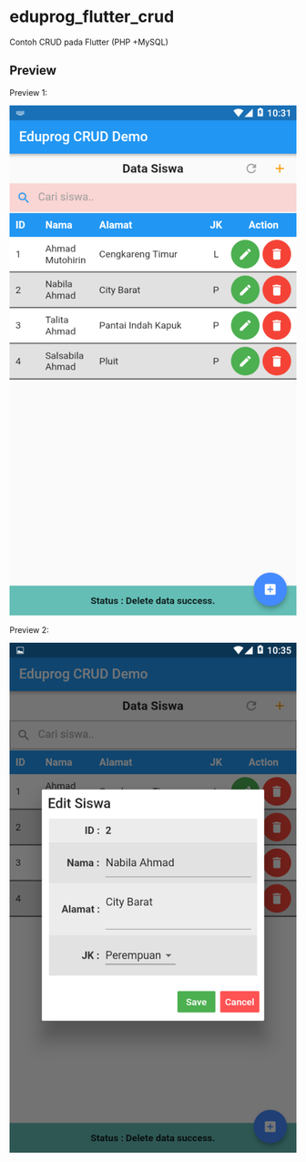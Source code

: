 # eduprog_flutter_crud

Contoh CRUD pada Flutter (PHP +MySQL)

## Preview

Preview 1:

![Image of a preview 1][pre1]

Preview 2:

![Image of a preview 2][pre2]

[pre1]: ./source_backend/1.png
[pre2]: ./source_backend/2.png
